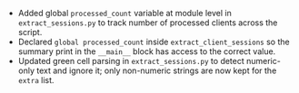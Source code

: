 - Added global `processed_count` variable at module level in `extract_sessions.py` to track number of processed clients across the script.
- Declared `global processed_count` inside `extract_client_sessions` so the summary print in the `__main__` block has access to the correct value.
- Updated green cell parsing in `extract_sessions.py` to detect numeric-only text and ignore it; only non-numeric strings are now kept for the `extra` list. 